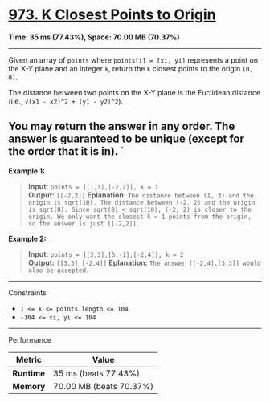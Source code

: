 # [973. K Closest Points to Origin](https://leetcode.com/problems/k-closest-points-to-origin/)  
**Time: 35 ms (77.43%), Space: 70.00 MB (70.37%)**

---

Given an array of `points` where `points[i] = [xi, yi]` represents a point on the X-Y plane and an integer `k`, return the `k` closest points to the origin `(0, 0)`.

The distance between two points on the X-Y plane is the Euclidean distance (i.e., `√(x1 - x2)^2 + (y1 - y2)^2`).

You may return the answer in any order. The answer is guaranteed to be unique (except for the order that it is in).
`
---

**Example 1:**

> **Input:** `points = [[1,3],[-2,2]], k = 1`  
> **Output:** `[[-2,2]]`
> **Eplanation:**
> `The distance between (1, 3) and the origin is sqrt(10).
> The distance between (-2, 2) and the origin is sqrt(8).
> Since sqrt(8) < sqrt(10), (-2, 2) is closer to the origin.
> We only want the closest k = 1 points from the origin, so the answer is just [[-2,2]].`

**Example 2:**

> **Input:** `points = [[3,3],[5,-1],[-2,4]], k = 2`  
> **Output:** `[[3,3],[-2,4]]`
> **Eplanation:** `The answer [[-2,4],[3,3]] would also be accepted.`

---

Constraints

- `1 <= k <= points.length <= 104`
- `-104 <= xi, yi <= 104`

---

Performance

| Metric        | Value                 |
|---------------|------------------------|
| **Runtime**   | 35 ms (beats 77.43%)     |
| **Memory**    | 70.00 MB (beats 70.37%) |
